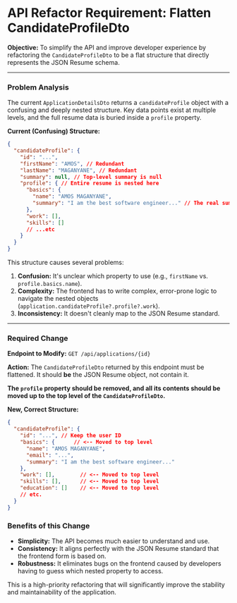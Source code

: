 # API Refactor Requirement: Flatten CandidateProfileDto

**Objective:** To simplify the API and improve developer experience by refactoring the `CandidateProfileDto` to be a flat structure that directly represents the JSON Resume schema.

---

### **Problem Analysis**

The current `ApplicationDetailsDto` returns a `candidateProfile` object with a confusing and deeply nested structure. Key data points exist at multiple levels, and the full resume data is buried inside a `profile` property.

**Current (Confusing) Structure:**
```json
{
  "candidateProfile": {
    "id": "...",
    "firstName": "AMOS", // Redundant
    "lastName": "MAGANYANE", // Redundant
    "summary": null, // Top-level summary is null
    "profile": { // Entire resume is nested here
      "basics": {
        "name": "AMOS MAGANYANE",
        "summary": "I am the best software engineer..." // The real summary
      },
      "work": [],
      "skills": []
      // ...etc
    }
  }
}
```

This structure causes several problems:
1.  **Confusion:** It's unclear which property to use (e.g., `firstName` vs. `profile.basics.name`).
2.  **Complexity:** The frontend has to write complex, error-prone logic to navigate the nested objects (`application.candidateProfile?.profile?.work`).
3.  **Inconsistency:** It doesn't cleanly map to the JSON Resume standard.

---

### **Required Change**

**Endpoint to Modify:** `GET /api/applications/{id}`

**Action:** The `CandidateProfileDto` returned by this endpoint must be flattened. It should **be** the JSON Resume object, not contain it.

**The `profile` property should be removed, and all its contents should be moved up to the top level of the `CandidateProfileDto`.**

**New, Correct Structure:**
```json
{
  "candidateProfile": {
    "id": "...", // Keep the user ID
    "basics": {      // <-- Moved to top level
      "name": "AMOS MAGANYANE",
      "email": "...",
      "summary": "I am the best software engineer..."
    },
    "work": [],        // <-- Moved to top level
    "skills": [],      // <-- Moved to top level
    "education": []    // <-- Moved to top level
    // etc.
  }
}
```

### **Benefits of this Change**

*   **Simplicity:** The API becomes much easier to understand and use.
*   **Consistency:** It aligns perfectly with the JSON Resume standard that the frontend form is based on.
*   **Robustness:** It eliminates bugs on the frontend caused by developers having to guess which nested property to access.

This is a high-priority refactoring that will significantly improve the stability and maintainability of the application.
